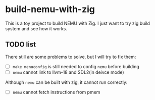 # build-nemu-with-zig
This is a toy project to build NEMU with Zig.
I just want to try zig build system and see how it works.

## TODO list

There still are some problems to solve, but I will try to fix them:

- [ ] `make menuconfig` is still needed to config `nemu` before building
- [ ] `nemu` cannot link to llvm-18 and SDL2(in deivce mode)

Although `nemu` can be built with zig, it cannot run correctly:
- [ ] `nemu` cannot fetch instructions from pmem

